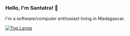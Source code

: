 ### Hello, I'm Santatra! 👋
I'm a software/computer enthusiast living in Madagascar.

[![Top Langs](https://github-readme-stats.vercel.app/api/top-langs/?username=HarimbolaSantatra&theme=dracula)](https://github.com/HarimbolaSantatra)

